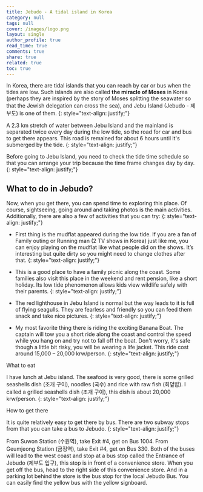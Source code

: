 ```yaml
---
title: Jebudo - A tidal island in Korea
category: null
tags: null
cover: /images/logo.png
layout: single
author_profile: true
read_time: true
comments: true
share: true
related: true
toc: true
---
```


In Korea, there are tidal islands that you can reach by car or bus when the tides are low. Such islands are also called **the miracle of Moses** in Korea (perhaps they are inspired by the story of Moses splitting the seawater so that the Jewish delegation can cross the sea), and Jebu Island (Jebudo - 제부도) is one of them.
{: style="text-align: justify;"}

A 2.3 km stretch of water between Jebu Island and the mainland is separated twice every day during the low tide, so the road for car and bus to get there appears. This road is remained for about 6 hours until it's submerged by the tide. 
{: style="text-align: justify;"}

Before going to Jebu Island, you need to check the tide time schedule so that you can arrange your trip because the time frame changes day by day.
{: style="text-align: justify;"}

## What to do in Jebudo?

Now, when you get there, you can spend time to exploring this place. Of course, sightseeing, going around and taking photos is the main activities. Additionally, there are also a few of activities that you can try:
{: style="text-align: justify;"}

  * First thing is the mudflat appeared during the low tide. If you are a fan of Family outing or Running man (2 TV shows in Korea) just like me, you can enjoy playing on the mudflat like what people did on the shows. It’s interesting but quite dirty so you might need to change clothes after that. 
{: style="text-align: justify;"}

  * This is a good place to have a family picnic along the coast. Some families also visit this place in the weekend and rent pension, like a short holiday. Its low tide phenomenon allows kids view wildlife safely with their parents.
{: style="text-align: justify;"}

  * The red lighthouse in Jebu Island is normal but the way leads to it is full of flying seagulls. They are fearless and friendly so you can feed them snack and take nice pictures. 
{: style="text-align: justify;"}

  * My most favorite thing there is riding the exciting Banana Boat. The captain will tow you a short ride along the coast and control the speed while you hang on and try not to fall off the boat. Don't worry, it's safe though a little bit risky, you will be wearing a life jacket. This ride cost around 15,000 – 20,000 krw/person.
{: style="text-align: justify;"}

What to eat

I have lunch at Jebu island. The seafood is very good, there is some grilled seashells dish (조개 구이), noodles (국수) and rice with raw fish (회덮밥). I called a grilled seashells dish (조개 구이), this dish is about 20,000 krw/person.
{: style="text-align: justify;"}

How to get there

It is quite relatively easy to get there by bus. There are two subway stops from that you can take a bus to Jebudo. 
{: style="text-align: justify;"}

From Suwon Station (수원역), take Exit #4, get on Bus 1004.
From Geumjeong Station (금정역), take Exit #4, get on Bus 330.
Both of the buses will lead to the west coast and stop at a bus stop called the Entrance of Jebudo (제부도 입구), this stop is in front of a convenience store. When you get off the bus, head to the right side of this convenience store. And in a parking lot behind the store is the bus stop for the local Jebudo Bus. You can easily find the yellow bus with the yellow signboard.